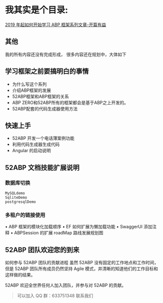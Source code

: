 # 我其实是个目录:

[2019 年起如何开始学习 ABP 框架系列文章-开篇有益](docs/Introduction.md)

## 其他

我的所有内容还没有完成形成， 很多内容还在规划中，大体如下

## 学习框架之前要搞明白的事情

* 为什么写这个系列
* 介绍ABP框架的发展
* 52ABP框架和ABP框架的关系
* ABP ZERO和52ABP所有的框架都会是基于ABP之上开发的。
* 52ABP配套的代码生成器使用方法

## 快速上手

* 52ABP 开发一个电话薄案例功能
* 利用代码生成器生成代码
*  Angular 的启动说明
## 52ABP 文档技能扩展说明

### 数据库切换

    MySQLdemo
    SqliteDemo
    postgresqlDemo

### 多租户的链接使用

• ABP 框架的模块化加载顺序
• EF 如何扩展为懒加载功能
• SwaggerUI 添加注释
• ABPSession 的扩展
roadMap 路线发展规划图

## 52ABP 团队欢迎您的到来

如何参与 52ABP 团队的贡献进程
虽然 52ABP 没有固定的工作地点和工作时间，但是 52ABP 团队所有成员仍然坚持 Agile 模式，并清晰的知道他们的工作目标和这样做的结果。

52ABP 欢迎全世界任何人加入团队，并参与对 52ABP 的贡献。

> 可以加入 QQ 群：633751348 联系我们

